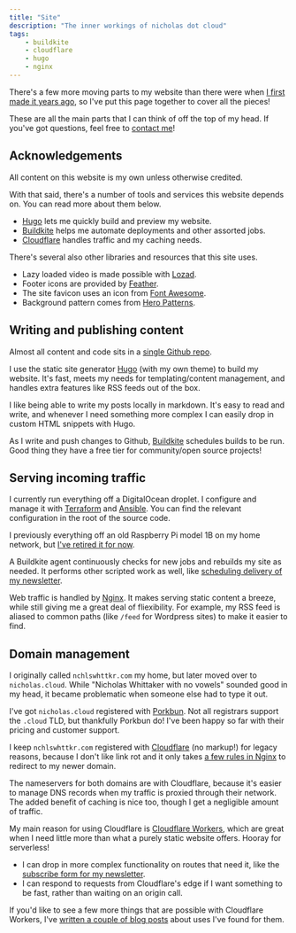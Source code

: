 ```yaml
---
title: "Site"
description: "The inner workings of nicholas dot cloud"
tags:
    - buildkite
    - cloudflare
    - hugo
    - nginx
---
```


There's a few more moving parts to my website than there were when [I first made it years ago](/blog/simple-static-sites/), so I've put this page together to cover all the pieces!

These are all the main parts that I can think of off the top of my head. If you've got questions, feel free to [contact me](/#contact)!

## Acknowledgements

All content on this website is my own unless otherwise credited.

With that said, there's a number of tools and services this website depends on. You can read more about them below.

-   [Hugo](https://gohugo.io/) lets me quickly build and preview my website.
-   [Buildkite](https://buildkite.com/) helps me automate deployments and other assorted jobs.
-   [Cloudflare](https://cloudflare.com/) handles traffic and my caching needs.
<!-- TODO: Add better explanations later and mention Terraform/Ansible/Plausible -->

There's several also other libraries and resources that this site uses.

-   Lazy loaded video is made possible with [Lozad](https://github.com/ApoorvSaxena/lozad.js).
-   Footer icons are provided by [Feather](https://feathericons.com/).
-   The site favicon uses an icon from [Font Awesome](https://fontawesome.com/license/free/).
-   Background pattern comes from [Hero Patterns](https://www.heropatterns.com/).

## Writing and publishing content

Almost all content and code sits in a [single Github repo](https://github.com/nchlswhttkr/website/).

I use the static site generator [Hugo](https://gohugo.io/) (with my own theme) to build my website. It's fast, meets my needs for templating/content management, and handles extra features like RSS feeds out of the box.

I like being able to write my posts locally in markdown. It's easy to read and write, and whenever I need something more complex I can easily drop in custom HTML snippets with Hugo.

As I write and push changes to Github, [Buildkite](https://buildkite.com/) schedules builds to be run. Good thing they have a free tier for community/open source projects!

## Serving incoming traffic

I currently run everything off a DigitalOcean droplet. I configure and manage it with [Terraform](https://www.terraform.io/) and [Ansible](https://docs.ansible.com/ansible/latest/). You can find the relevant configuration in the root of the source code.

I previously everything off an old Raspberry Pi model 1B on my home network, but [I've retired it for now](/blips/for-now-goodbye-raspberry-pi/).

A Buildkite agent continuously checks for new jobs and rebuilds my site as needed. It performs other scripted work as well, like [scheduling delivery of my newsletter](/blog/sending-out-my-newsletter/).

Web traffic is handled by [Nginx](https://nginx.org/en/). It makes serving static content a breeze, while still giving me a great deal of fliexibility. For example, my RSS feed is aliased to common paths (like `/feed` for Wordpress sites) to make it easier to find.

## Domain management

I originally called `nchlswhttkr.com` my home, but later moved over to `nicholas.cloud`. While "Nicholas Whittaker with no vowels" sounded good in my head, it became problematic when someone else had to type it out.

I've got `nicholas.cloud` registered with [Porkbun](https://porkbun.com). Not all registrars support the `.cloud` TLD, but thankfully Porkbun do! I've been happy so far with their pricing and customer support.

I keep `nchlswhttkr.com` registered with [Cloudflare](https://cloudflare.com) (no markup!) for legacy reasons, because I don't like link rot and it only takes [a few rules in Nginx](https://github.com/nchlswhttkr/website/blob/HEAD/nchlswhttkr.com.nginx) to redirect to my newer domain.

The nameservers for both domains are with Cloudflare, because it's easier to manage DNS records when my traffic is proxied through their network. The added benefit of caching is nice too, though I get a negligible amount of traffic.

My main reason for using Cloudflare is [Cloudflare Workers](https://workers.dev), which are great when I need little more than what a purely static website offers. Hooray for serverless!

-   I can drop in more complex functionality on routes that need it, like the [subscribe form for my newsletter](/newsletter/subscribe/).
-   I can respond to requests from Cloudflare's edge if I want something to be fast, rather than waiting on an origin call.

If you'd like to see a few more things that are possible with Cloudflare Workers, I've [written a couple of blog posts](/blog/getting-up-to-hijinks-with-cloudflare-workers) about uses I've found for them.
